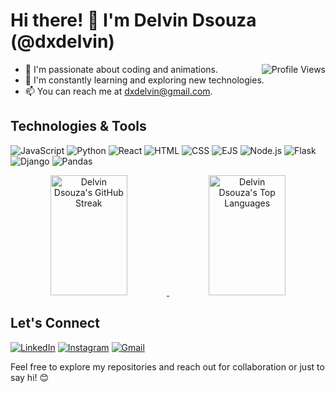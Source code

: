 # Hi there! 👋 I'm Delvin Dsouza (@dxdelvin)


<a href="https://komarev.com/ghpvc/?username=dxdelvin">
  <img align="right" src="https://komarev.com/ghpvc/?username=dxdelvin&label=Profile%20Views&color=0e75b6&style=flat" alt="Profile Views" />
</a>

- 👀 I'm passionate about coding and animations.
- 🌱 I'm constantly learning and exploring new technologies.
- 📫 You can reach me at [dxdelvin@gmail.com](mailto:dxdelvin@gmail.com).

## Technologies & Tools

![JavaScript](https://img.shields.io/badge/JavaScript-F0DB4F?style=flat&logo=javascript&logoColor=F0DB4F)
![Python](https://img.shields.io/badge/Python-3776AB?style=flat&logo=python&logoColor=3776AB)
![React](https://img.shields.io/badge/React-61DAFB?style=flat&logo=react&logoColor=61DAFB)
![HTML](https://img.shields.io/badge/HTML5-E34F26?style=flat&logo=html5&logoColor=white)
![CSS](https://img.shields.io/badge/CSS3-1572B6?style=flat&logo=css3&logoColor=white)
![EJS](https://img.shields.io/badge/EJS-8E64B0?style=flat)
![Node.js](https://img.shields.io/badge/Node.js-3C873A?style=flat&labelColor=black&logo=node.js&logoColor=3C873A)
![Flask](https://img.shields.io/badge/Flask-000000?style=flat&logo=flask&logoColor=white)
![Django](https://img.shields.io/badge/Django-092E20?style=flat&logo=django&logoColor=white)
![Pandas](https://img.shields.io/badge/Pandas-150458?style=flat&logo=pandas&logoColor=white)



<!-- Add the GitHub Activity Graph section -->
<div align="center">
  <a href="https://github.com/dxdelvin">
    <img alt="Delvin Dsouza's GitHub Streak" src="https://github-readme-streak-stats.herokuapp.com/?user=dxdelvin&theme=radical&border=7F3FBF&background=0D1117" height="192px" width="49.5%"/>
  </a>
  <a href="https://github.com/dxdelvin">
    <img alt="Delvin Dsouza's Top Languages" src="https://github-readme-stats.vercel.app/api/top-langs/?username=dxdelvin&langs_count=8&layout=compact&theme=react&border_color=4285F4&bg_color=0D1117&title_color=F85D7F&icon_color=F8D866" height="192px" width="49.5%"/>
  </a>
</div>

## Let's Connect

[![LinkedIn](https://img.shields.io/badge/LinkedIn-0077B5?style=flat&logo=linkedin&logoColor=white)](https://linkedin.com/in/dxdelvin)
[![Instagram](https://img.shields.io/badge/Instagram-fe4164?style=flat&logo=instagram&logoColor=white)](https://instagram.com/dxdelvin_)
[![Gmail](https://img.shields.io/badge/Instagram-fe4164?style=flat&logo=gmail&logoColor=white)](https://instagram.com/dxdelvin_)

Feel free to explore my repositories and reach out for collaboration or just to say hi! 😊
